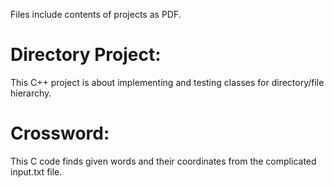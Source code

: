 Files include contents of projects as PDF. 

# Directory Project: 
This C++ project is about implementing and testing classes for directory/file hierarchy.

# Crossword:
This C code finds given words and their coordinates from the complicated input.txt file.
